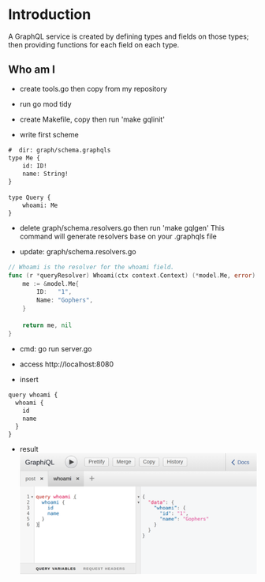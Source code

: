 # Introduction

A GraphQL service is created by defining types and fields on those types; then providing functions for each field on each type. 

## Who am I

- create tools.go then copy from my repository
- run go mod tidy
- create Makefile, copy then run 'make gqlinit'

- write first scheme
```gql
#  dir: graph/schema.graphqls
type Me {
	id: ID!
	name: String!
}

type Query {
	whoami: Me
}
```

- delete graph/schema.resolvers.go then run 'make gqlgen'
This command will generate resolvers base on your .graphqls file

- update: graph/schema.resolvers.go

```go
// Whoami is the resolver for the whoami field.
func (r *queryResolver) Whoami(ctx context.Context) (*model.Me, error) {
	me := &model.Me{
		ID:   "1",
		Name: "Gophers",
	}

	return me, nil
}
```

- cmd: go run server.go

- access http://localhost:8080

- insert

```gql
query whoami {
  whoami {
    id
	name    
  }
}
```

- result
![result](https://raw.githubusercontent.com/ngoctd314/gql-stepbystep/1-introduction/whoami.png)